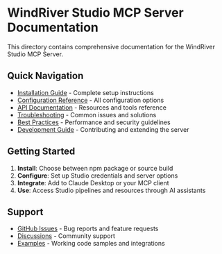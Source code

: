 # WindRiver Studio MCP Server Documentation

This directory contains comprehensive documentation for the WindRiver Studio MCP Server.

## Quick Navigation

- [Installation Guide](installation.md) - Complete setup instructions
- [Configuration Reference](configuration.md) - All configuration options
- [API Documentation](api.md) - Resources and tools reference
- [Troubleshooting](troubleshooting.md) - Common issues and solutions
- [Best Practices](best-practices.md) - Performance and security guidelines
- [Development Guide](development.md) - Contributing and extending the server

## Getting Started

1. **Install**: Choose between npm package or source build
2. **Configure**: Set up Studio credentials and server options
3. **Integrate**: Add to Claude Desktop or your MCP client
4. **Use**: Access Studio pipelines and resources through AI assistants

## Support

- [GitHub Issues](https://github.com/pulseengine/studio-mcp/issues) - Bug reports and feature requests
- [Discussions](https://github.com/pulseengine/studio-mcp/discussions) - Community support
- [Examples](../examples/) - Working code samples and integrations